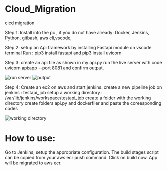 # Cloud_Migration
cicd migration


Step 1:
Install into the pc , if you do not have already:
Docker, Jenkins, Python, gitbash, aws cli,vscode, 

Step 2:
setup an Api framework by installing Fastapi module on vscode terminal
Run : pip3 install fastapi and pip3 install uvicorn

Step 3:
create an api file as shown in my api.py 
run the live server with code uvicorn api:app --port 8081 and confirm output.

![run server](https://user-images.githubusercontent.com/126528702/224705255-269ed2d3-bbd7-45f7-9044-25f8eba6daa3.PNG)
![output](https://user-images.githubusercontent.com/126528702/224705386-a7da6902-1b4d-4b7a-88f1-cf53a6f343ab.PNG)

Step 4:
Create an ec2 on aws and start jenkins. 
create a new pipeline job on jenkins : testapi_job
setup a working directory : /var/lib/jenkins/workspace/testapi_job
create a folder with the working directory
create folders api.py and dockerfiler and paste the coreesponding codes


![working directory](https://user-images.githubusercontent.com/126528702/224744778-c2ae516d-207b-4d77-b140-398838a42b66.PNG)

How to use:
=================
Go to Jenkins, setup the appropriate configuration. The build stages script can be copied from your aws ecr push command. Click on build now. App will be migrated to aws ecr.
